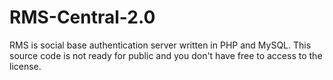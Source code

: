 # RMS-Central-2.0
RMS is social base authentication server written in PHP and MySQL.
This source code is not ready for public and you don't have free to access to the license.
